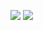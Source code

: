 ![](https://komarev.com/ghpvc/?username=meIon-soda&color=#69e097&label=🍒&abbreviated=true)
 ![ ](https://files.catbox.moe/bh7utv.gif)
